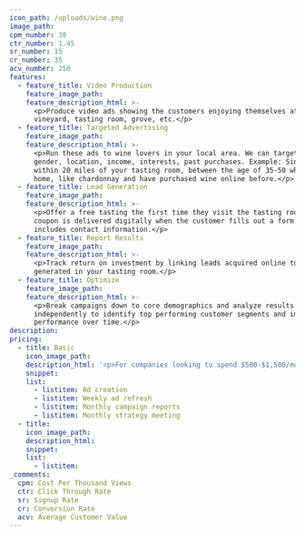 ```yaml
---
icon_path: /uploads/wine.png
image_path:
cpm_number: 30
ctr_number: 1.45
sr_number: 15
cr_number: 35
acv_number: 250
features:
  - feature_title: Video Production
    feature_image_path:
    feature_description_html: >-
      <p>Produce video ads showing the customers enjoying themselves at the
      vineyard, tasting room, grove, etc.</p>
  - feature_title: Targeted Advertising
    feature_image_path:
    feature_description_html: >-
      <p>Run these ads to wine lovers in your local area. We can target by age,
      gender, location, income, interests, past purchases. Example: Single woman
      within 20 miles of your tasting room, between the age of 35-50 who own a
      home, like chardonnay and have purchased wine online before.</p>
  - feature_title: Lead Generation
    feature_image_path:
    feature_description_html: >-
      <p>Offer a free tasting the first time they visit the tasting room. The
      coupon is delivered digitally when the customer fills out a form which
      includes contact information.</p>
  - feature_title: Report Results
    feature_image_path:
    feature_description_html: >-
      <p>Track return on investment by linking leads acquired online to sales
      generated in your tasting room.</p>
  - feature_title: Optimize
    feature_image_path:
    feature_description_html: >-
      <p>Break campaigns down to core demographics and analyze results
      independently to identify top performing customer segments and improve ad
      performance over time.</p>
description:
pricing:
  - title: Basic
    icon_image_path:
    description_html: '<p>For companies looking to spend $500-$1,500/month on advertising.</p>'
    snippet:
    list:
      - listitem: Ad creation
      - listitem: Weekly ad refresh
      - listitem: Monthly campaign reports
      - listitem: Monthly strategy meeting
  - title:
    icon_image_path:
    description_html:
    snippet:
    list:
      - listitem:
_comments:
  cpm: Cost Per Thousand Views
  ctr: Click Through Rate
  sr: Signup Rate
  cr: Conversion Rate
  acv: Average Customer Value
---
```



